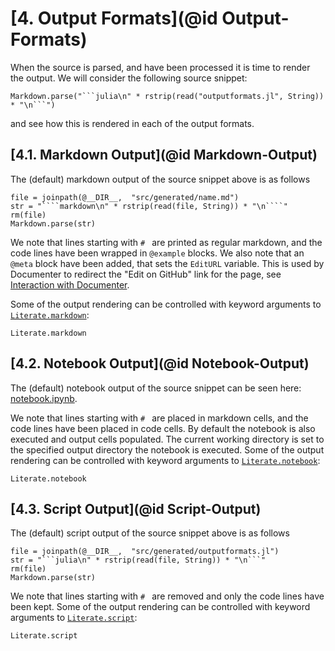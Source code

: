 # [**4.** Output Formats](@id Output-Formats)

When the source is parsed, and have been processed it is time to render the output.
We will consider the following source snippet:

```@eval
Markdown.parse("```julia\n" * rstrip(read("outputformats.jl", String)) * "\n```")
```

and see how this is rendered in each of the output formats.

## [**4.1.** Markdown Output](@id Markdown-Output)

The (default) markdown output of the source snippet above is as follows

```@eval
file = joinpath(@__DIR__,  "src/generated/name.md")
str = "````markdown\n" * rstrip(read(file, String)) * "\n````"
rm(file)
Markdown.parse(str)
```

We note that lines starting with `# ` are printed as regular markdown,
and the code lines have been wrapped in `@example` blocks. We also note that
an `@meta` block have been added, that sets the `EditURL` variable. This is used
by Documenter to redirect the "Edit on GitHub" link for the page,
see [Interaction with Documenter](@ref).

Some of the output rendering can be controlled with keyword arguments to
[`Literate.markdown`](@ref):

```@docs
Literate.markdown
```

## [**4.2.** Notebook Output](@id Notebook-Output)

The (default) notebook output of the source snippet can be seen here:
[notebook.ipynb](generated/notebook.ipynb).

We note that lines starting with `# ` are placed in markdown cells,
and the code lines have been placed in code cells. By default the notebook
is also executed and output cells populated. The current working directory
is set to the specified output directory the notebook is executed.
Some of the output rendering can be controlled with keyword
arguments to [`Literate.notebook`](@ref):

```@docs
Literate.notebook
```


## [**4.3.** Script Output](@id Script-Output)

The (default) script output of the source snippet above is as follows

```@eval
file = joinpath(@__DIR__,  "src/generated/outputformats.jl")
str = "```julia\n" * rstrip(read(file, String)) * "\n```"
rm(file)
Markdown.parse(str)
```

We note that lines starting with `# ` are removed and only the
code lines have been kept. Some of the output rendering can be controlled
with keyword arguments to [`Literate.script`](@ref):

```@docs
Literate.script
```
